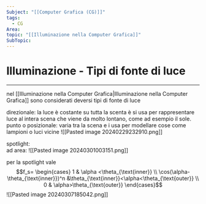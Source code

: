 ```yaml
---
Subject: "[[Computer Grafica (CG)]]"
tags:
  - CG
Area: 
topic: "[[Illuminazione nella Computer Grafica]]"
SubTopic:
---
```


# Illuminazione - Tipi di fonte di luce
---
nel [[Illuminazione nella Computer Grafica|Illuminazione nella Computer Grafica]] sono considerati deversi tipi di fonte di luce 

direzionale: la luce è costante su tutta la scenta è si usa per rappresentare luce al intera scena che viene da molto lontano, come ad esempio il sole.
punto o posizionale:  varia tra la scena e i usa per modellare cose come lampioni o luci vicine
![[Pasted image 20240229232910.png]]

 spotlight:  
 ad area:
![[Pasted image 20240301003151.png]]
 
 per la spotlight vale $$f_s=
\begin{cases}
1 & \alpha <\theta_{\text{inner}} \\
\cos(\alpha-\theta_{\text{inner}})^n &\theta_{\text{inner}}<\alpha<\theta_{\text{outer}}  \\
0 & \alpha>\theta_{\text{outer}}
\end{cases}$$
 ![[Pasted image 20240307185042.png]]